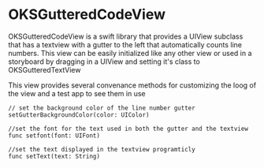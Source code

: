 OKSGutteredCodeView
===================
OKSGutteredCodeView is a swift library that provides a UIView subclass that has a textview with a gutter to the left that automatically counts line numbers.
This view can be easily initialized like any other view or used in a storyboard by dragging in a UIView and setting it's class to OKSGutteredTextView

This view provides several convenance methods for customizing the loog of the view and a test app to see them in use

    // set the background color of the line number gutter
    setGutterBackgroundColor(color: UIColor)
    
    //set the font for the text used in both the gutter and the textview
    func setfont(font: UIFont) 
    
    //set the text displayed in the textview programticly
    func setText(text: String) 